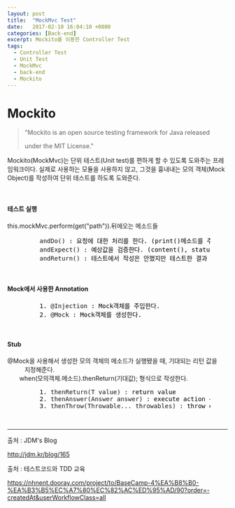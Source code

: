 ```yaml
---
layout: post
title:  "MockMvc Test"
date:   2017-02-10 16:04:10 +0800
categories: [Back-end]
excerpt: Mockito를 이용한 Controller Test
tags:
  - Controller Test
  - Unit Test
  - MockMvc
  - back-end
  - Mockito
---
```


<h1> Mockito </h1>
<blockquote>
	<p>"Mockito is an open source testing framework for Java released</p>
	<p>   under the MIT License."</p>
</blockquote>

Mockito(MockMvc)는 단위 테스트(Unit test)를 편하게 할 수 있도록 도와주는 프레임워크이다. 실제로 사용하는 모듈을 사용하지 않고, 그것을 흉내내는 모의 객체(Mock Object)를 작성하여 단위 테스트를 하도록 도와준다.

<br/>
<h4> 테스트 실행 </h4>
this.mockMvc.perform(get("path")).뒤에오는 메소드들

<figure class="highlight">
	<pre>
	<span class="na">andDo()</span><span style="color:black"> : 요청에 대한 처리를 한다. (print()메소드를 주로 사용한다)</span>
	<span class="na">andExpect()</span><span style="color:black"> : 예상값을 검증한다. (content(), status().isOk()등을 주로 쓴다)</span>
	<span class="na">andReturn()</span><span style="color:black"> : 테스트에서 작성은 안했지만 테스트한 결과 객체를 받을 때 사용</span></pre></figure>


<br/>
<h4> Mock에서 사용한 Annotation </h4>

<figure class="highlight">
	<pre>
	<span style="color:black">1. </span><span class="s">@Injection </span><span style="color:black">: Mock객체를 주입한다. </span>
	<span style="color:black">2. </span><span class="s">@Mock </span><span style="color:black">: Mock객체를 생성한다.</span></pre></figure>
	
<br/>
<h4> Stub </h4>
@Mock을 사용해서 생성한 모의 객체의 메소드가 실행됐을 때, 기대되는 리턴 값을<br/>
&nbsp;&nbsp;&nbsp;&nbsp;&nbsp;&nbsp;&nbsp;&nbsp;&nbsp;&nbsp;지정해준다.<br/>
&nbsp;&nbsp;&nbsp;&nbsp;&nbsp;&nbsp;&nbsp;when(모의객체.메소드).thenReturn(기대값); 형식으로 작성한다.

<figure class="highlight">
	<pre>
	<span style="color:black">1. </span><span class="s">thenReturn(T value) </span><span style="color:black">: return value </span>
	<span style="color:black">2. </span><span class="s">thenAnswer(Answer<?> answer) </span><span style="color:black">: execute action + return value</span>
	<span style="color:black">3. </span><span class="s">thenThrow(Throwable... throwables) </span><span style="color:black">: throw exception </span></pre></figure>
<br/>

------

출처 : JDM's Blog<br/>

<a href="http://jdm.kr/blog/165">http://jdm.kr/blog/165</a> 

출처 : 테스트코드와 TDD 교육<br/>

<a href="https://nhnent.dooray.com/project/to/BaseCamp-4%EA%B8%B0-%EA%B3%B5%EC%A7%80%EC%82%AC%ED%95%AD/90?order=-createdAt&userWorkflowClass=all">https://nhnent.dooray.com/project/to/BaseCamp-4%EA%B8%B0-%EA%B3%B5%EC%A7%80%EC%82%AC%ED%95%AD/90?order=-createdAt&userWorkflowClass=all</a>